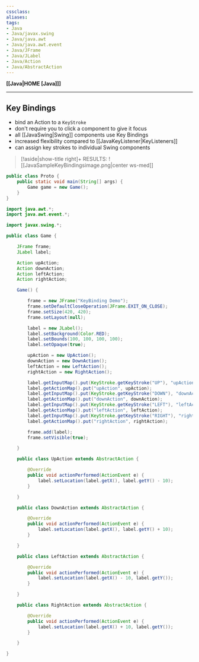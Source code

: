 ```yaml
---
cssclass:
aliases:
tags:
- Java
- Java/javax.swing
- Java/java.awt
- Java/java.awt.event
- Java/JFrame
- Java/JLabel
- Java/Action
- Java/AbstractAction
---
```

**[[Java|HOME [Java]]]**

---
## Key Bindings
- bind an Action to a `KeyStroke`
- don't require you to click a component to give it focus
- all [[JavaSwing|Swing]] components use Key Bindings
- increased flexibility compared to [[JavaKeyListener|KeyListeners]]
- can assign key strokes to individual Swing components

>[!aside|show-title right]+ RESULTS:
> ![[JavaSampleKeyBindingsimage.png|center ws-med]]

```java
public class Proto {
    public static void main(String[] args) {
        Game game = new Game();
    }
}
```
```java
import java.awt.*;
import java.awt.event.*;

import javax.swing.*;

public class Game {

    JFrame frame;
    JLabel label;

    Action upAction;
    Action downAction;
    Action leftAction;
    Action rightAction;

    Game() {

        frame = new JFrame("KeyBinding Demo");
        frame.setDefaultCloseOperation(JFrame.EXIT_ON_CLOSE);
        frame.setSize(420, 420);
        frame.setLayout(null);

        label = new JLabel();
        label.setBackground(Color.RED);
        label.setBounds(100, 100, 100, 100);
        label.setOpaque(true);

        upAction = new UpAction();
        downAction = new DownAction();
        leftAction = new LeftAction();
        rightAction = new RightAction();

        label.getInputMap().put(KeyStroke.getKeyStroke("UP"), "upAction");
        label.getActionMap().put("upAction", upAction);
        label.getInputMap().put(KeyStroke.getKeyStroke("DOWN"), "downAction");
        label.getActionMap().put("downAction", downAction);
        label.getInputMap().put(KeyStroke.getKeyStroke("LEFT"), "leftAction");
        label.getActionMap().put("leftAction", leftAction);
        label.getInputMap().put(KeyStroke.getKeyStroke("RIGHT"), "rightAction");
        label.getActionMap().put("rightAction", rightAction);

        frame.add(label);
        frame.setVisible(true);

    }

    public class UpAction extends AbstractAction {

        @Override
        public void actionPerformed(ActionEvent e) {
            label.setLocation(label.getX(), label.getY() - 10);
        }

    }

    public class DownAction extends AbstractAction {

        @Override
        public void actionPerformed(ActionEvent e) {
            label.setLocation(label.getX(), label.getY() + 10);
        }

    }

    public class LeftAction extends AbstractAction {

        @Override
        public void actionPerformed(ActionEvent e) {
            label.setLocation(label.getX() - 10, label.getY());
        }

    }

    public class RightAction extends AbstractAction {

        @Override
        public void actionPerformed(ActionEvent e) {
            label.setLocation(label.getX() + 10, label.getY());
        }

    }

}
```